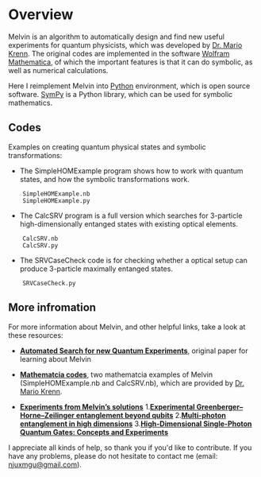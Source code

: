 # Overview

Melvin is an algorithm to automatically design and find new useful experiments for quantum physicists, which was developed by [Dr. Mario Krenn](https://mariokrenn.wordpress.com/). The original codes are implemented in the software [Wolfram Mathematica](https://www.wolfram.com/mathematica/), of which the important features is that it can do symbolic, as well as numerical calculations.

Here I reimplement Melvin into [Python](https://www.python.org/) environment, which is open source software. [SymPy](https://www.sympy.org/en/index.html) is a Python library, which can be used for symbolic mathematics.


## Codes

Examples on creating quantum physical states and symbolic transformations:

* The SimpleHOMExample program shows how to work with quantum states, and how the symbolic transformations work.
```
    SimpleHOMExample.nb
    SimpleHOMExample.py
```
* The CalcSRV program is a full version which searches for 3-particle high-dimensionally entanged states with existing optical elements.	
```
    CalcSRV.nb
    CalcSRV.py
```
* The SRVCaseCheck code is for checking whether a optical setup can produce 3-particle maximally entanged states. 
```
    SRVCaseCheck.py
```

## More infromation

For more information about Melvin, and other helpful links, take a look at these resources:

* **[Automated Search for new Quantum Experiments](https://journals.aps.org/prl/abstract/10.1103/PhysRevLett.116.090405)**,
  original paper for learning about Melvin
  
* **[Mathematcia codes](https://mariokrenn.wordpress.com/research/)**,
  two mathematcia examples of Melvin (SimpleHOMExample.nb and CalcSRV.nb), which are provided by [Dr. Mario Krenn](https://mariokrenn.wordpress.com/).
  
 * **[Experiments from Melvin’s solutions](https://mariokrenn.wordpress.com/research/)**
    1.**[Experimental Greenberger–Horne–Zeilinger entanglement beyond qubits](https://www.nature.com/articles/s41566-018-0257-6)**
    2.**[Multi-photon entanglement in high dimensions](https://www.nature.com/articles/nphoton.2016.12)**
    3.**[High-Dimensional Single-Photon Quantum Gates: Concepts and Experiments](https://www.nature.com/articles/nphoton.2016.12)**
  
I appreciate all kinds of help, so thank you if you'd like to contribute. If you have any problems, please do not hesitate to contact me (email: njuxmgu@gmail.com).
 
 

  
  


   
